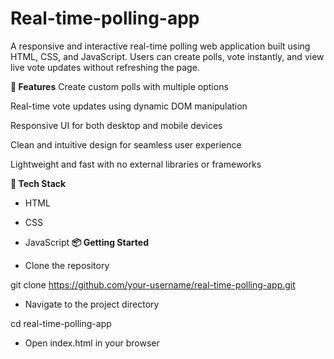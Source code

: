 # Real-time-polling-app
A responsive and interactive real-time polling web application built using HTML, CSS, and JavaScript. Users can create polls, vote instantly, and view live vote updates without refreshing the page.

**🚀 Features**
Create custom polls with multiple options

Real-time vote updates using dynamic DOM manipulation

Responsive UI for both desktop and mobile devices

Clean and intuitive design for seamless user experience

Lightweight and fast with no external libraries or frameworks

**📁 Tech Stack**
- HTML

- CSS

- JavaScript 
**📦 Getting Started**
- Clone the repository

git clone https://github.com/your-username/real-time-polling-app.git
- Navigate to the project directory

cd real-time-polling-app
- Open index.html in your browser
